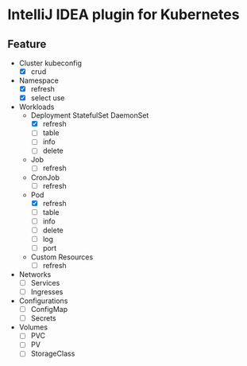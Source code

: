 # IntelliJ IDEA plugin for Kubernetes

## Feature

- Cluster kubeconfig
    - [x] crud
- Namespace
    - [x] refresh
    - [x] select use
- Workloads
    - Deployment StatefulSet DaemonSet
        - [x] refresh
        - [ ] table
        - [ ] info
        - [ ] delete
    - Job
        - [ ] refresh
    - CronJob
        - [ ] refresh
    - Pod
        - [x] refresh
        - [ ] table
        - [ ] info
        - [ ] delete
        - [ ] log
        - [ ] port
    - Custom Resources
        - [ ] refresh
- Networks
    - [ ] Services
    - [ ] Ingresses
- Configurations
    - [ ] ConfigMap
    - [ ] Secrets
- Volumes
    - [ ] PVC
    - [ ] PV
    - [ ] StorageClass
